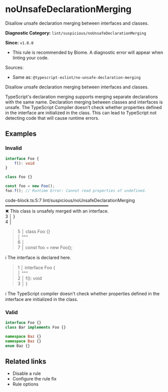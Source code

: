 # noUnsafeDeclarationMerging

Disallow unsafe declaration merging between interfaces and classes.

**Diagnostic Category:** `lint/suspicious/noUnsafeDeclarationMerging`

**Since:** `v1.0.0`

- This rule is recommended by Biome. A diagnostic error will appear when linting your code.

Sources: 
- Same as: `@typescript-eslint/no-unsafe-declaration-merging`

Disallow unsafe declaration merging between interfaces and classes.

TypeScript's declaration merging supports merging separate declarations with the same name. Declaration merging between classes and interfaces is unsafe. The TypeScript Compiler doesn't check whether properties defined in the interface are initialized in the class. This can lead to TypeScript not detecting code that will cause runtime errors.

## Examples

### Invalid

```ts
interface Foo {
    f(): void
}

class Foo {}

const foo = new Foo();
foo.f(); // Runtime Error: Cannot read properties of undefined.
```

code-block.ts:5:7 lint/suspicious/noUnsafeDeclarationMerging ━━━━━━━━━━━━━━━━━━━━━━━━━━━━━━━━━━━━━━━  
✖ This class is unsafely merged with an interface.  
3 │ }  
4 │  
> 5 │ class Foo {}  
   │      ^^^  
6 │  
7 │ const foo = new Foo();  

ℹ The interface is declared here.  
> 1 │ interface Foo {  
   │          ^^^  
2 │     f(): void  
3 │ }  

ℹ The TypeScript compiler doesn't check whether properties defined in the interface are initialized in the class.

### Valid

```ts
interface Foo {}
class Bar implements Foo {}
```

```ts
namespace Baz {}
namespace Baz {}
enum Baz {}
```

## Related links

- Disable a rule
- Configure the rule fix
- Rule options